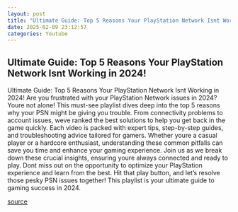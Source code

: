 ```yaml
---
layout: post
title: "Ultimate Guide: Top 5 Reasons Your PlayStation Network Isnt Working in 2024!"
date: 2025-02-09 23:12:57
categories: Youtube
---
```


## Ultimate Guide: Top 5 Reasons Your PlayStation Network Isnt Working in 2024!

Ultimate Guide: Top 5 Reasons Your PlayStation Network Isnt Working in 2024!
Are you frustrated with your PlayStation Network issues in 2024? Youre not alone! This must-see playlist dives deep into the top 5 reasons why your PSN might be giving you trouble. From connectivity problems to account issues, weve ranked the best solutions to help you get back in the game quickly.
Each video is packed with expert tips, step-by-step guides, and troubleshooting advice tailored for gamers. Whether youre a casual player or a hardcore enthusiast, understanding these common pitfalls can save you time and enhance your gaming experience. 
Join us as we break down these crucial insights, ensuring youre always connected and ready to play. Dont miss out on the opportunity to optimize your PlayStation experience and learn from the best. 
Hit that play button, and let’s resolve those pesky PSN issues together! This playlist is your ultimate guide to gaming success in 2024.

[source](https://www.youtube.com/playlist?list=PL0cZAtbAu9PgMBD7W8PF782XcvLWhJjFs)